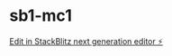 # sb1-mc1

[Edit in StackBlitz next generation editor ⚡️](https://stackblitz.com/~/github.com/bhaskerkumarsingh/sb1-mc1)